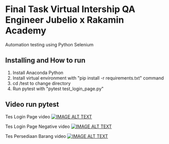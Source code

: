 # Final Task Virtual Intership QA Engineer Jubelio x Rakamin Academy
Automation testing using Python Selenium

## Installing and How to run
1. Install Anaconda Python
2. Install virtual environment with "pip install -r requirements.txt" command
3. cd /test to change directory
4. Run pytest with "pytest test_login_page.py"

## Video run pytest

Tes Login Page video
[![IMAGE ALT TEXT](http://img.youtube.com/vi/sk3C3K4VQ5w/0.jpg)](https://www.youtube.com/watch?v=sk3C3K4VQ5 "tes login page")

Tes Login Page Negative video
[![IMAGE ALT TEXT](http://img.youtube.com/vi/Qq1luwH0DCk/0.jpg)](https://www.youtube.com/watch?v=Qq1luwH0DCk "tes login page negative")

Tes Persediaan Barang video
[![IMAGE ALT TEXT](http://img.youtube.com/vi/DmWV8YwT_Yg/0.jpg)](https://www.youtube.com/watch?v=DmWV8YwT_Yg "tes persediaan barang")